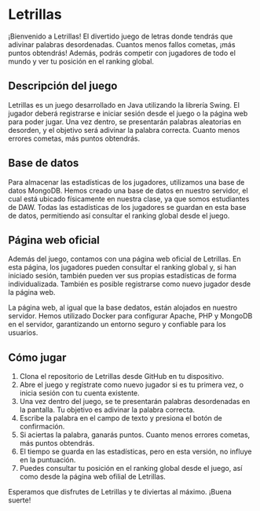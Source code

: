 # Letrillas

¡Bienvenido a Letrillas! El divertido juego de letras donde tendrás que adivinar palabras desordenadas. Cuantos menos fallos cometas, ¡más puntos obtendrás! Además, podrás competir con jugadores de todo el mundo y ver tu posición en el ranking global.

## Descripción del juego

Letrillas es un juego desarrollado en Java utilizando la librería Swing. El jugador deberá registrarse e iniciar sesión desde el juego o la página web para poder jugar. Una vez dentro, se presentarán palabras aleatorias en desorden, y el objetivo será adivinar la palabra correcta. Cuanto menos errores cometas, más puntos obtendrás.

## Base de datos

Para almacenar las estadísticas de los jugadores, utilizamos una base de datos MongoDB. Hemos creado una base de datos en nuestro servidor, el cual está ubicado físicamente en nuestra clase, ya que somos estudiantes de DAW. Todas las estadísticas de los jugadores se guardan en esta base de datos, permitiendo así consultar el ranking global desde el juego.

## Página web oficial

Además del juego, contamos con una página web oficial de Letrillas. En esta página, los jugadores pueden consultar el ranking global y, si han iniciado sesión, también pueden ver sus propias estadísticas de forma individualizada. También es posible registrarse como nuevo jugador desde la página web.

La página web, al igual que la base dedatos, están alojados en nuestro servidor. Hemos utilizado Docker para configurar Apache, PHP y MongoDB en el servidor, garantizando un entorno seguro y confiable para los usuarios.

## Cómo jugar

1. Clona el repositorio de Letrillas desde GitHub en tu dispositivo.
2. Abre el juego y regístrate como nuevo jugador si es tu primera vez, o inicia sesión con tu cuenta existente.
3. Una vez dentro del juego, se te presentarán palabras desordenadas en la pantalla. Tu objetivo es adivinar la palabra correcta.
4. Escribe la palabra en el campo de texto y presiona el botón de confirmación.
5. Si aciertas la palabra, ganarás puntos. Cuanto menos errores cometas, más puntos obtendrás.
6. El tiempo se guarda en las estadísticas, pero en esta versión, no influye en la puntuación.
7. Puedes consultar tu posición en el ranking global desde el juego, así como desde la página web ofilial de Letrillas.

Esperamos que disfrutes de Letrillas y te diviertas al máximo. ¡Buena suerte!

